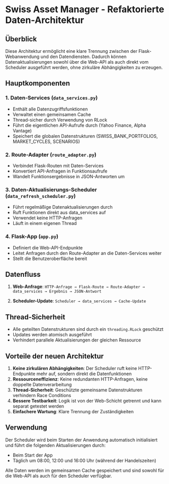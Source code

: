 # Swiss Asset Manager - Refaktorierte Daten-Architektur

## Überblick

Diese Architektur ermöglicht eine klare Trennung zwischen der Flask-Webanwendung und den Datendiensten. Dadurch können Datenaktualisierungen sowohl über die Web-API als auch direkt vom Scheduler ausgeführt werden, ohne zirkuläre Abhängigkeiten zu erzeugen.

## Hauptkomponenten

### 1. Daten-Services (`data_services.py`)
- Enthält alle Datenzugriffsfunktionen
- Verwaltet einen gemeinsamen Cache
- Thread-sicher durch Verwendung von RLock
- Führt die eigentlichen API-Aufrufe durch (Yahoo Finance, Alpha Vantage)
- Speichert die globalen Datenstrukturen (SWISS_BANK_PORTFOLIOS, MARKET_CYCLES, SCENARIOS)

### 2. Route-Adapter (`route_adapter.py`)
- Verbindet Flask-Routen mit Daten-Services
- Konvertiert API-Anfragen in Funktionsaufrufe
- Wandelt Funktionsergebnisse in JSON-Antworten um

### 3. Daten-Aktualisierungs-Scheduler (`data_refresh_scheduler.py`)
- Führt regelmäßige Datenaktualisierungen durch
- Ruft Funktionen direkt aus data_services auf
- Verwendet keine HTTP-Anfragen
- Läuft in einem eigenen Thread

### 4. Flask-App (`app.py`)
- Definiert die Web-API-Endpunkte
- Leitet Anfragen durch den Route-Adapter an die Daten-Services weiter
- Stellt die Benutzeroberfläche bereit

## Datenfluss

1. **Web-Anfrage**: 
   `HTTP-Anfrage → Flask-Route → Route-Adapter → data_services → Ergebnis → JSON-Antwort`

2. **Scheduler-Update**:
   `Scheduler → data_services → Cache-Update`

## Thread-Sicherheit

- Alle geteilten Datenstrukturen sind durch ein `threading.RLock` geschützt
- Updates werden atomisch ausgeführt
- Verhindert parallele Aktualisierungen der gleichen Ressource

## Vorteile der neuen Architektur

1. **Keine zirkulären Abhängigkeiten**: Der Scheduler ruft keine HTTP-Endpunkte mehr auf, sondern direkt die Datenfunktionen
2. **Ressourceneffizienz**: Keine redundanten HTTP-Anfragen, keine doppelte Datenverarbeitung
3. **Thread-Sicherheit**: Geschützte gemeinsame Datenstrukturen verhindern Race Conditions
4. **Bessere Testbarkeit**: Logik ist von der Web-Schicht getrennt und kann separat getestet werden
5. **Einfachere Wartung**: Klare Trennung der Zuständigkeiten

## Verwendung

Der Scheduler wird beim Starten der Anwendung automatisch initialisiert und führt die folgenden Aktualisierungen durch:
- Beim Start der App
- Täglich um 08:00, 12:00 und 16:00 Uhr (während der Handelszeiten)

Alle Daten werden im gemeinsamen Cache gespeichert und sind sowohl für die Web-API als auch für den Scheduler verfügbar.